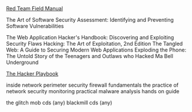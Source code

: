 [Red Team Field Manual](http://www.amazon.com/Rtfm-Red-Team-Field-Manual/dp/1494295504/)

The Art of Software Security Assessment: Identifying and Preventing Software Vulnerabilities

The Web Application Hacker's Handbook: Discovering and Exploiting Security Flaws
Hacking: The Art of Exploitation, 2nd Edition
The Tangled Web: A Guide to Securing Modern Web Applications
Exploding the Phone: The Untold Story of the Teenagers and Outlaws who Hacked Ma Bell
Underground

[The Hacker Playbook](http://www.amazon.com/Hacker-Playbook-Practical-Penetration-Testing-ebook/dp/B00J5S9OPU/)

inside network perimeter security
firewall fundamentals
the practice of network security monitoring
practical malware analysis hands on guide

the glitch mob cds (any)
blackmill cds (any)
